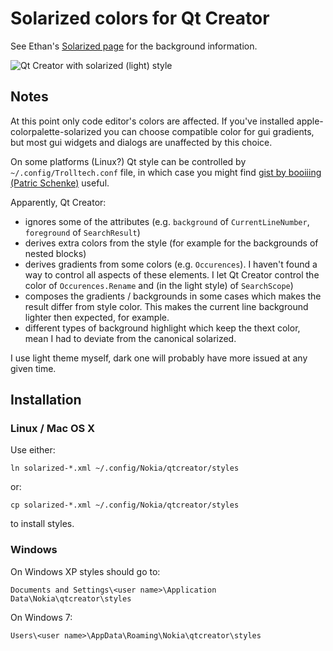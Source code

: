 # Solarized colors for Qt Creator

See Ethan's [Solarized page](http://ethanschoonover.com/solarized) for the 
background information.

![Qt Creator with solarized (light) style](../blob/master/qtcreator-style-solarized/QtCreator.png?raw=true)

## Notes

At this point only code editor's colors are affected. If you've
installed apple-colorpalette-solarized you can choose compatible 
color for gui gradients, but most gui widgets and dialogs are 
unaffected by this choice.

On some platforms (Linux?) Qt style can be controlled by 
`~/.config/Trolltech.conf` file, in which case you might find [gist by
booiiing (Patric Schenke)](https://gist.github.com/929469) useful.

Apparently, Qt Creator:

 - ignores some of the attributes (e.g. `background` of
   `CurrentLineNumber`, `foreground` of `SearchResult`)
 - derives extra colors from the style (for example for the backgrounds 
   of nested blocks)
 - derives gradients from some colors (e.g. `Occurences`). I haven't
   found a way to control all aspects of these elements. I let Qt
   Creator control the color of `Occurences.Rename` and (in the light 
   style) of `SearchScope`)
 - composes the gradients / backgrounds in some cases which makes the
   result differ from style color. This makes the current line background
   lighter then expected, for example.
 - different types of background highlight which keep the thext color,
   mean I had to deviate from the canonical solarized.


I use light theme myself, dark one will probably have more issued at any given 
time.

## Installation

### Linux / Mac OS X

Use either:

    ln solarized-*.xml ~/.config/Nokia/qtcreator/styles

or:

    cp solarized-*.xml ~/.config/Nokia/qtcreator/styles

to install styles.

### Windows

On Windows XP styles should go to:

    Documents and Settings\<user name>\Application Data\Nokia\qtcreator\styles

On Windows 7:

    Users\<user name>\AppData\Roaming\Nokia\qtcreator\styles



